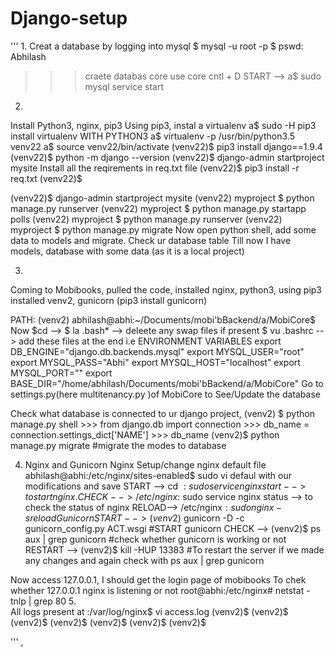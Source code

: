 # Django-setup

'''
1.
Creat a database by logging into mysql
$ mysql -u root -p 
$ pswd: Abhilash
>>> craete databas core
>>> use core
>>> cntl + D
START --> a$ sudo mysql service start

2.
Install Python3, nginx, pip3
Using pip3, instal a virtualenv
a$ sudo -H pip3 install virtualenv
WITH PYTHON3 a$ virtualenv -p /usr/bin/python3.5 venv22
a$ source venv22/bin/activate
(venv22)$ pip3 install django==1.9.4
(venv22)$ python -m django --version
(venv22)$ django-admin startproject mysite
Install all the reqirements in req.txt file
(venv22)$ pip3 install -r req.txt
(venv22)$ 

(venv22)$ django-admin startproject mysite
(venv22) myproject $ python manage.py runserver 
(venv22) myproject $ python manage.py startapp polls
(venv22) myproject $ python manage.py runserver 
(venv22) myproject $ python manage.py migrate
    Now open python shell, add some data to models and migrate. Check ur database table
Till now I have models, database with some data (as it is a local project)

3.
Coming to Mobibooks, pulled the code, installed nginx, python3, using pip3 installed venv2, gunicorn (pip3 install gunicorn)

PATH: (venv2) abhilash@abhi:~/Documents/mobi'bBackend/a/MobiCore$
    Now $cd --> $ la .bash* --> deleete any swap files if present
                $ vu .bashrc --> add these files at the end i.e ENVIRONMENT VARIABLES 
                        export DB_ENGINE="django.db.backends.mysql"
                        export MYSQL_USER="root"
                        export MYSQL_PASS="Abhi"
                        export MYSQL_HOST="localhost"
                        export MYSQL_PORT=""
                        export BASE_DIR="/home/abhilash/Documents/mobi'bBackend/a/MobiCore"
    Go to settings.py(here multitenancy.py )of MobiCore to See/Update the database 

Check what database is connected to ur django project, 
    (venv2) $ python manage.py shell
    >>> from django.db import connection
    >>> db_name = connection.settings_dict['NAME']
    >>> db_name
    (venv2)$ python manage.py migrate #migrate the modes to database

4. Nginx and Gunicorn
Nginx
    Setup/change nginx default file
    abhilash@abhi:/etc/nginx/sites-enabled$ sudo vi defaul with our modifications and save
    START --> cd $: sudo service nginx start --> to start nginx.
    CHECK --> /etc/nginx$: sudo service nginx status --> to check the status of nginx
    RELOAD--> /etc/nginx$: sudo nginx -s reload
Gunicorn
START --> (venv2)$ gunicorn -D -c gunicorn_config.py ACT.wsgi #START gunicorn 
CHECK --> (venv2)$ ps aux | grep gunicorn     #check whether gunicorn is working or not
RESTART --> (venv2)$ kill -HUP 13383 #To restart the server if we made any changes and again check with ps aux | grep gunicorn

Now access 127.0.0.1, I should get the login page of mobibooks
To chek whether 127.0.0.1 nginx is listening or not
root@abhi:/etc/nginx# netstat -tnlp | grep 80
5.   
    All logs present at :/var/log/nginx$ vi access.log
(venv2)$ 
(venv2)$ 
(venv2)$ 
(venv2)$ 
(venv2)$ 
(venv2)$ 
(venv2)$ 




'''
,
